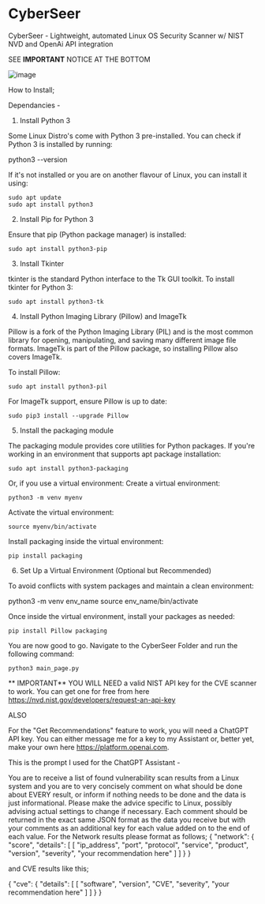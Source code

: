 # CyberSeer
CyberSeer - Lightweight, automated Linux OS Security Scanner w/ NIST NVD and OpenAi API integration

SEE **IMPORTANT** NOTICE AT THE BOTTOM


![image](https://github.com/user-attachments/assets/87acff90-2d01-4772-9dca-d1065684a146)



How to Install;

Dependancies - 
1. Install Python 3

Some Linux Distro's come with Python 3 pre-installed. You can check if Python 3 is installed by running:

python3 --version

If it's not installed or you are on another flavour of Linux, you can install it using:

	sudo apt update
	sudo apt install python3


2. Install Pip for Python 3

Ensure that pip (Python package manager) is installed:

	sudo apt install python3-pip



3. Install Tkinter

tkinter is the standard Python interface to the Tk GUI toolkit. To install tkinter for Python 3:

	sudo apt install python3-tk



4. Install Python Imaging Library (Pillow) and ImageTk

Pillow is a fork of the Python Imaging Library (PIL) and is the most common library for opening, manipulating, and saving many different image file formats. ImageTk is part of the Pillow package, so installing Pillow also covers ImageTk.

To install Pillow:

	sudo apt install python3-pil

For ImageTk support, ensure Pillow is up to date:

	sudo pip3 install --upgrade Pillow



5. Install the packaging module

The packaging module provides core utilities for Python packages. If you're working in an environment that supports apt package installation:

	sudo apt install python3-packaging

Or, if you use a virtual environment:
Create a virtual environment:

	python3 -m venv myenv

Activate the virtual environment:

	source myenv/bin/activate

Install packaging inside the virtual environment:

    pip install packaging
    
    

6. Set Up a Virtual Environment (Optional but Recommended)

To avoid conflicts with system packages and maintain a clean environment:

python3 -m venv env_name
source env_name/bin/activate

Once inside the virtual environment, install your packages as needed:

	pip install Pillow packaging
	
	
	
You are now good to go. Navigate to the CyberSeer Folder and run the following command:

	python3 main_page.py



** IMPORTANT**
 YOU WILL NEED a valid NIST API key for the CVE scanner to work. You can get one for free from here https://nvd.nist.gov/developers/request-an-api-key
 
 ALSO
 
 For the "Get Recommendations" feature to work, you will need a ChatGPT API key. You can either message me for a key to my Assistant or, better yet, make your own here https://platform.openai.com. 
 
This is the prompt I used for the ChatGPT Assistant -
 
You are to receive a list of found vulnerability scan results from a Linux system and you are to very concisely comment on what should be done about EVERY result, or inform if nothing needs to be done and the data is just informational.  Please make the advice specific to Linux, possibly advising actual settings to change if necessary.
Each comment should be returned in the exact same JSON format as the data you receive but with your comments as an additional key for each value added on to the end of each value. For the Network results please format as follows;
{
  "network": {
    "score",
    "details": [
      [
        "ip_address",
        "port",
        "protocol",
        "service",
        "product",
        "version",
        "severity",
       "your recommendation here"
      ]
    ]
  }
}

and CVE results like this;

{
  "cve": {
    "details": [
      [
        "software",
        "version",
        "CVE",
        "severity",
        "your recommendation here"
      ]
    ]
  }
}
